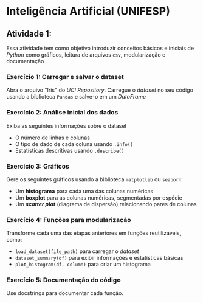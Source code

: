 # Inteligência Artificial (UNIFESP) 

## Atividade 1: 
Essa atividade tem como objetivo introduzir conceitos básicos e iniciais de *Python* como gráficos, leitura de arquivos `csv`, modularização e documentação 

### Exercício 1: Carregar e salvar o dataset
Abra o arquivo "Iris" do *UCI Repository*. Carregue o *dataset* no seu código usando a biblioteca `Pandas` e salve-o em um *DataFrame* 

### Exercício 2: Análise inicial dos dados
Exiba as seguintes informações sobre o dataset
- O número de linhas e colunas
- O tipo de dado de cada coluna usando `.info()`
- Estatísticas descritivas usando `.describe()`

### Exercício 3: Gráficos 
Gere os seguintes gráficos usando a biblioteca `matplotlib` ou `seaborn`:
- Um **histograma** para cada uma das colunas numéricas
- Um **boxplot** para as colunas numéricas, segmentadas por espécie
- Um ***scatter plot*** (diagrama de dispersão) relacionando pares de colunas

### Exercício 4: Funções para modularização
Transforme cada uma das etapas anteriores em funções reutilizáveis, como:
- `load_dataset(file_path)` para carregar o *dataset*
- `dataset_summary(df)` para exibir informações e estatísticas básicas
- `plot_histogram(df, column)` para criar um histograma

### Exercício 5: Documentação do código
Use docstrings para documentar cada função.